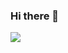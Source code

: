 ### Hi there 👋

<picture>
  <source
    srcset="https://github-readme-stats.vercel.app/api?username=HugoPGRM&show_icons=true&theme=dark"
    media="(prefers-color-scheme: dark)"
  />
  <source
    srcset="https://github-readme-stats.vercel.app/api?username=HugoPGRM&show_icons=true"
    media="(prefers-color-scheme: light), (prefers-color-scheme: no-preference)"
  />
  <img src="https://github-readme-stats.vercel.app/api?username=HugoPGRM&show_icons=true" />
</picture>
